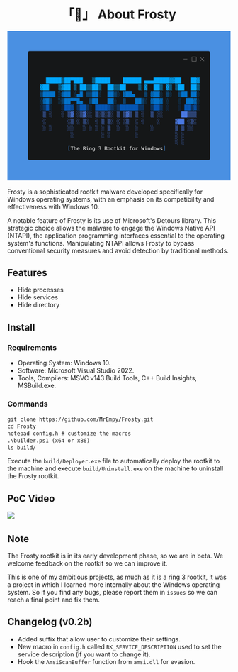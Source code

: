 <h1 align="center">「🧊」 About Frosty</h1>

<p align="center"><img src="Assets/banner.png"></p>

Frosty is a sophisticated rootkit malware developed specifically for Windows operating systems, with an emphasis on its compatibility and effectiveness with Windows 10.

A notable feature of Frosty is its use of Microsoft's Detours library. This strategic choice allows the malware to engage the Windows Native API (NTAPI), the application programming interfaces essential to the operating system's functions. Manipulating NTAPI allows Frosty to bypass conventional security measures and avoid detection by traditional methods.

## Features

* Hide processes
* Hide services
* Hide directory

## Install

### Requirements

* Operating System: Windows 10.
* Software: Microsoft Visual Studio 2022.
* Tools, Compilers: MSVC v143 Build Tools, C++ Build Insights, MSBuild.exe.

### Commands

```
git clone https://github.com/MrEmpy/Frosty.git
cd Frosty
notepad config.h # customize the macros
.\builder.ps1 (x64 or x86)
ls build/
```

Execute the `build/Deployer.exe` file to automatically deploy the rootkit to the machine and execute `build/Uninstall.exe` on the machine to uninstall the Frosty rootkit.

## PoC Video

[![](https://img.youtube.com/vi/Ji12eh6LR78/0.jpg)](https://www.youtube.com/watch?v=Ji12eh6LR78)

## Note

The Frosty rootkit is in its early development phase, so we are in beta. We welcome feedback on the rootkit so we can improve it.

This is one of my ambitious projects, as much as it is a ring 3 rootkit, it was a project in which I learned more internally about the Windows operating system. So if you find any bugs, please report them in `issues` so we can reach a final point and fix them.

## Changelog (v0.2b)

* Added suffix that allow user to customize their settings.
* New macro in `config.h` called `RK_SERVICE_DESCRIPTION` used to set the service description (if you want to change it).
* Hook the `AmsiScanBuffer` function from `amsi.dll` for evasion.
